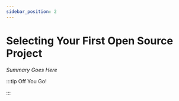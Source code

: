 ```yaml
---
sidebar_position: 2
---
```


# Selecting Your First Open Source Project

_Summary Goes Here_

:::tip Off You Go!

<QuestButton text="Happy Questing" link='' />

:::

